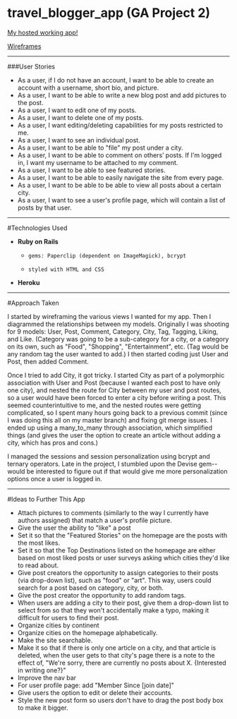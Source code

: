 # travel_blogger_app (GA Project 2)

[My hosted working app!](https://intense-lowlands-8490.herokuapp.com/)

[Wireframes](https://travelbloggerapp.mybalsamiq.com/projects/travelblogger/edit)

---

###User Stories

* As a user, if I do not have an account, I want to be able to create an account with a username, short bio, and picture.
* As a user, I want to be able to write a new blog post and add pictures to the post. 
* As a user, I want to edit one of my posts. 
* As a user, I want to delete one of my posts. 
* As a user, I want editing/deleting capabilities for my posts restricted to me.
* As a user, I want to see an individual post.
* As a user, I want to be able to "file" my post under a city.
* As a user, I want to be able to comment on others’ posts. If I'm logged in, I want my username to be attached to my comment.
* As a user, I want to be able to see featured stories. 
* As a user, I want to be able to easily navigate the site from every page.
* As a user, I want to be able to be able to view all posts about a certain city.
* As a user, I want to see a user's profile page, which will contain a list of posts by that user.


---

#Technologies Used

* **Ruby on Rails**  
    *     gems: Paperclip (dependent on ImageMagick), bcrypt
    *     styled with HTML and CSS 
* **Heroku**

---
#Approach Taken 

I started by wireframing the various views I wanted for my app. Then I diagrammed the relationships between my models. Originally I was shooting for 9 models: User, Post, Comment, Category, City, Tag, Tagging, Liking, and Like. (Category was going to be a sub-category for a city, or a category on its own, such as "Food", "Shopping", "Entertainment", etc. (Tag would be any random tag the user wanted to add.) I then started coding just User and Post, then added Comment. 

Once I tried to add City, it got tricky. I started City as part of a polymorphic association with User and Post (because I wanted each post to have only one city), and nested the route for City between my user and post routes, so a user would have been forced to enter a city before writing a post. This seemed counterintuitive to me, and the nested routes were getting complicated, so I spent many hours going back to a previous commit (since I was doing this all on my master branch) and fixing git merge issues. I ended up using a many_to_many through association, which simplified things (and gives the user the option to create an article without adding a city, which has pros and cons.)

I managed the sessions and session personalization using bcrypt and ternary operators. Late in the project, I stumbled upon the Devise gem--would be interested to figure out if that would give me more personalization options once a user is logged in. 

---

#Ideas to Further This App 

* Attach pictures to comments (similarly to the way I currently have authors assigned) that match a user's profile picture. 
* Give the user the ability to "like" a post
* Set it so that the "Featured Stories" on the homepage are the posts with the most likes. 
* Set it so that the Top Destinations listed on the homepage are either based on most liked posts or user surveys asking which cities they'd like to read about. 
* Give post creators the opportunity to assign categories to their posts (via drop-down list), such as "food" or "art". This way, users could search for a post based on category, city, or both. 
* Give the post creator the opportunity to add random tags.
* When users are adding a city to their post, give them a drop-down list to select from so that they won't accidentally make a typo, making it difficult for users to find their post. 
* Organize cities by continent 
* Organize cities on the homepage alphabetically. 
* Make the site searchable.
* Make it so that if there is only one article on a city, and that article is deleted, when the user gets to that city's page there is a note to the effect of, "We're sorry, there are currently no posts about X. {Interested in writing one?}"
* Improve the nav bar
* For user profile page: add "Member Since [join date]"
* Give users the option to edit or delete their accounts.
* Style the new post form so users don't have to drag the post body box to make it bigger. 



